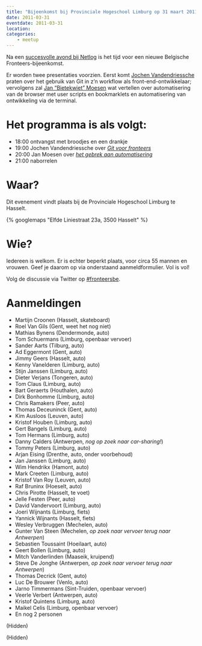 ```yaml
---
title: "Bijeenkomst bij Provinciale Hogeschool Limburg op 31 maart 2011"
date: 2011-03-31
eventdate: 2011-03-31
location: 
categories: 
    - meetup
---
```

Na een [succesvolle avond bij Netlog](/bijeenkomsten/2010/netlog) is het tijd voor een nieuwe Belgische Fronteers-bijeenkomst.

Er worden twee presentaties voorzien. Eerst komt [Jochen Vandendriessche](http://joggink.be/) praten over het gebruik van Git in z’n workflow als front-end-ontwikkelaar; vervolgens zal [Jan “Bietekwiet” Moesen](http://jan.moesen.nu/) wat vertellen over automatisering van de browser met user scripts en bookmarklets en automatisering van ontwikkeling via de terminal.

# Het programma is als volgt:

* 18:00 ontvangst met broodjes en een drankje
* 19:00 Jochen Vandendriessche over _[Git voor fronteers](http://www.slideshare.net/joggink/git-7491152)_
* 20:00 Jan Moesen over _[het gebrek aan automatisering](http://jan.moesen.nu/presentaties/klik-hier-niet-fronteers-2011/)_
* 21:00 naborrelen

# Waar?

Dit evenement vindt plaats bij de Provinciale Hogeschool Limburg te Hasselt.

{% googlemaps "Elfde Liniestraat 23a, 3500 Hasselt" %}

# Wie?

Iedereen is welkom. Er is echter beperkt plaats, voor circa 55 mannen en vrouwen. Geef je daarom op via onderstaand aanmeldformulier. Vol is vol!

Volg de discussie via Twitter op [#fronteersbe](https://twitter.com/search?q=%23fronteersbe).

# Aanmeldingen

* Martijn Croonen (Hasselt, skateboard)
* Roel Van Gils (Gent, weet het nog niet)
* Mathias Bynens (Dendermonde, auto)
* Tom Schuermans (Limburg, openbaar vervoer)
* Sander Aarts (Tilburg, auto)
* Ad Eggermont (Gent, auto)
* Jimmy Geers (Hasselt, auto)
* Kenny Vanelderen (Limburg, auto)
* Stijn Janssen (Limburg, auto)
* Dieter Verjans (Tongeren, auto)
* Tom Claus (Limburg, auto)
* Bart Geraerts (Houthalen, auto)
* Dirk Bonhomme (Limburg, auto)
* Chris Ramakers (Peer, auto)
* Thomas Deceuninck (Gent, auto)
* Kim Ausloos (Leuven, auto)
* Kristof Houben (Limburg, auto)
* Gert Bangels (Limburg, auto)
* Tom Hermans (Limburg, auto)
* Danny Calders (Antwerpen, *nog op zoek naar car-sharing!*)
* Tommy Peters (Limburg, auto)
* Arjan Eising (Drenthe, auto, onder voorbehoud)
* Jan Janssen (Limburg, auto)
* Wim Hendrikx (Hamont, auto)
* Mark Creeten (Limburg, auto)
* Kristof Van Roy (Leuven, auto)
* Raf Bruninx (Hoeselt, auto)
* Chris Pirotte (Hasselt, te voet)
* Jelle Festen (Peer, auto)
* David Vandervoort (Limburg, auto)
* Joeri Wijnants (Limburg, fiets)
* Yannick Wijnants (Hasselt, fiets)
* Wesley Verbruggen (Mechelen, auto)
* Gunter Van Steen (Mechelen, *op zoek naar vervoer terug naar Antwerpen*)
* Sebastien Toussaint (Hoeilaart, auto)
* Geert Bollen (Limburg, auto)
* Mitch Vanderlinden (Maaseik, kruipend)
* Steve De Jonghe (Antwerpen, *op zoek naar vervoer terug naar Antwerpen*)
* Thomas Decrick (Gent, auto)
* Luc De Brouwer (Venlo, auto)
* Jarno Timmermans (Sint-Truiden, openbaar vervoer)
* Veerle Verbert (Antwerpen, auto)
* Kristof Quintens (Limburg, auto)
* Maikel Celis (Limburg, openbaar vervoer)
* En nog 2 personen

(Hidden)

(Hidden)